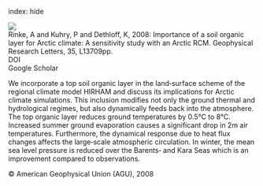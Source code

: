 index: hide

<div class="Citation">
    <div class="Citation-thumb CitationThumb-linked"  data-href="https://doi.org/10.1029/2008gl034052">
      <img src="https://static.claimspace.cloud/climate-study-static/refs/thumbs/12/Rinke_et_al_2008-thumb.png" />
    </div>

  <div class="Citation-body">
    <div class="Citation-text">Rinke, A and Kuhry, P and Dethloff, K, 2008: Importance of a soil organic layer for Arctic climate: A sensitivity study with an Arctic RCM. <span class="Article-journal">Geophysical Research Letters, </span><span class="Article-volume">35, </span>L13709pp.</div>
    <div class="Citation-links">
      <div class="CitationLink" data-href="https://doi.org/10.1029/2008gl034052">
        <div class="CitationLink-icon CitationLink-Doi"></div>
        <div class="CitationLink-text">DOI</div>
      </div>
      <div class="CitationLink" data-href="https://scholar.google.com/scholar?q=10.1029/2008gl034052">
        <div class="CitationLink-icon CitationLink-Scholar"></div>
        <div class="CitationLink-text">Google Scholar</div>
      </div>
    </div>
  </div>
</div>

We incorporate a top soil organic layer in the land‐surface scheme of the regional climate model HIRHAM and discuss its implications for Arctic climate simulations. This inclusion modifies not only the ground thermal and hydrological regimes, but also dynamically feeds back into the atmosphere. The top organic layer reduces ground temperatures by 0.5°C to 8°C. Increased summer ground evaporation causes a significant drop in 2m air temperatures. Furthermore, the dynamical response due to heat flux changes affects the large‐scale atmospheric circulation. In winter, the mean sea level pressure is reduced over the Barents‐ and Kara Seas which is an improvement compared to observations.

<div class="Citation-copy">
&copy; American Geophysical Union (AGU), 2008
</div>